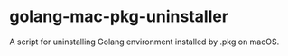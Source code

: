# golang-mac-pkg-uninstaller
A script for uninstalling Golang environment installed by .pkg on macOS.
